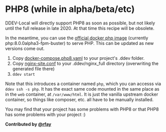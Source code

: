 # PHP8 (while in alpha/beta/etc)

DDEV-Local will directly support PHP8 as soon as possible, but not likely until the full release in late 2020. At that time this recipe will be obsolete.

In the meantime, you can use the [official docker php image](https://hub.docker.com/_/php) (currently php:8.0.0alpha3-fpm-buster) to serve PHP.  This can be updated as new versions come out.

1. Copy [docker-compose.php8.yaml](docker-compose.php8.yaml) to your project's .ddev folder.
2. Copy [nginx-site.conf](nginx-site.conf) to your .ddev/nginx_full directory (overwriting the generated file there)
3. `ddev start`

Note that this introduces a container named `php`, which you can accesss via `ddev ssh -s php`. It has the exact same code mounted in the same place as in the `web` container, at `/var/www/html`. It is just the vanilla upstream docker container, so things like composer, etc. all have to be manually installed.

You may find that your project has some problems with PHP8 or that PHP8 has some problems with your project :)

**Contributed by [@rfay](https://github.com/rfay)**
